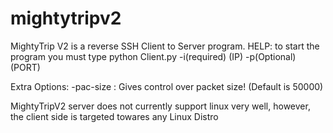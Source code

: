 # mightytripv2
MightyTrip V2 is a reverse SSH Client to Server program.
HELP:
to start the program you must type
python Client.py -i(required) (IP) -p(Optional) (PORT)

Extra Options:
-pac-size : Gives control over packet size! (Default is 50000)

MightyTripV2 server does not currently support linux very well, however, the client side is targeted towares any Linux Distro
